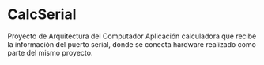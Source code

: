 
CalcSerial
==========

Proyecto de Arquitectura del Computador
Aplicación calculadora que recibe la información del puerto serial, donde se conecta hardware realizado como parte del mismo proyecto.
